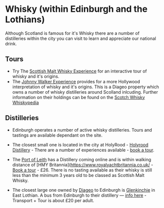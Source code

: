 # Whisky (within Edinburgh and the Lothians)

Although Scotland is famous for it's Whisky there are a number of distilleries within the city you can visit to learn and appreciate our national drink. 

## Tours 
* Try The [Scottish Malt Whisky Experience](https://www.scotchwhiskyexperience.co.uk/) for an interactive tour of whisky and it's origins. 
* The [Johnny Walker Experience](https://www.johnniewalker.com/en/visit-us-princes-street/book-whisky-tasting) provides for a more Hollywood interpretation of whisky and it's origins. This is a Diageo property which owns a number of whisky distilleries around Scolland inlcuding. Further information on their holdings can be found  on the [Scotch Whisky Whiskypedia](https://scotchwhisky.com/whiskypedia/2624/diageo/)

## Distilleries
* Edinburgh operates a number of active whisky distilleries. Tours and tastings are available dependant on the site.  

* The closest small one is located in the city at HolyRood - [Holyrood Distillery](https://holyrooddistillery.co.uk/) - There are a number of experiences available  - [book a tour](https://holyrooddistillery.co.uk/book-a-tour/). 

* The [Port of Leith](https://www.leithdistillery.com/) has a Distillery coming online and is within walking distance of [HMY Britannia](https://www.royalyachtbritannia.co.uk/ - [Book a tour](https://www.leithdistillery.com/thetour) - £26. There is no tasting available as their whisky is still less than the minimum 3 years old to be classed as Scottish Malt Whisky. 

* The closest large one owned by [Diageo](https://www.diageo.com/en) to Edinburgh is [Glenkinchie](https://www.malts.com/en/glenkinchie) in East Lothian. A bus from Edinburgh to their distillery — [info here](https://www.malts.com/en/distilleries/glenkinchie) - Transport + Tour is about £20 per adult. 